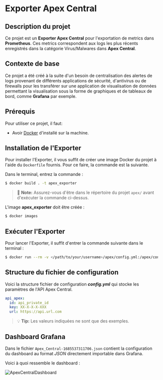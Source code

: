 # Exporter Apex Central

## Description du projet

Ce projet est un **Exporter Apex Central** pour l'exportation de metrics dans **Prometheus**. Ces metrics correspondent aux logs les plus récents enregistrés dans la catégorie Virus/Malwares dans **Apex Central**.

## Contexte de base

Ce projet a été créé à la suite d'un besoin de centralisation des alertes de logs provenant de différents applications de sécurité, d'antivirus ou de firewalls pour les transférer sur une application de visualisation de données permettant la visualisation sous la forme de graphiques et de tableaux de bord, comme **Grafana** par exemple.

## Prérequis

Pour utiliser ce projet, il faut:
* Avoir [Docker](https://www.docker.com/get-started/) d'installé sur la machine.

## Installation de l'Exporter

Pour installer l'Exporter, il vous suffit de créer une image Docker du projet à l'aide du `Dockerfile` fournis. Pour ce faire, la commande est la suivante.

Dans le terminal, entrez la commande :

```bash
$ docker build . -t apex_exporter
```
> :memo: **Note:** Assurez-vous d'être dans le répertoire du projet `apex/` avant d'exécuter la commande ci-dessus.

L'image **apex_exporter** doit être créée : 

```bash
$ docker images
```

## Exécuter l'Exporter

Pour lancer l'Exporter, il suffit d'entrer la commande suivante dans le terminal :

```bash
$ docker run --rm -v </path/to/your/username>/apex/config.yml:/apex/config.yml -p 9400:9400 apex_exporter
```

## Structure du fichier de configuration

Voici la structure fichier de configuration ***config.yml*** qui stocke les paramètres de l'API Apex Central.

```yaml
api_apex:
  id: api_private_id
  key: XX-X-X-X-XXX
  url: https://api.url.com
```

> :bulb: **Tip:** Les valeurs indiquées ne sont que des exemples.

## Dashboard Grafana

Dans le fichier `Apex_Central-1685537311706.json` contient la configuration du dashboard au format *JSON* directement importable dans Grafana.

Voici à quoi ressemble le dashboard :

![ApexCentralDashboard]([https://edu-git.ac-versailles.fr/dharal1/apex/-/blob/main/png/dashboard_apex_central.png](https://github.com/Dyl-LAN741/apex/blob/main/png/dashboard_apex_central.png))
